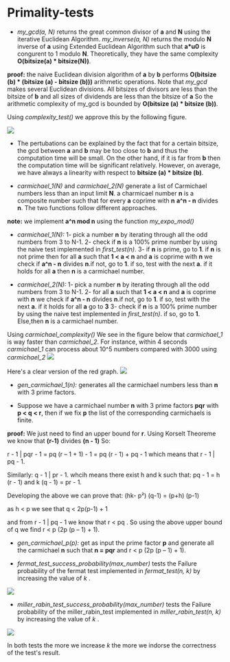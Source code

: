 # Primality-tests
- *my_gcd(a, N)* returns the great common divisor of **a** and **N** using the iterative Euclidean Algorithm. *my_inverse(a, N)* returns the modulo **N** inverse of **a** using Extended Euclidean Algorithm such that **a*u0** is congurent to 1 modulo **N**. Theoretically, they have the same complexity **O(bitsize(a) * bitsize(N))**. 

**proof:** the naive Euclidean division algorithm of **a** by **b** performs **O(bitsize (b) * (bitsize (a) - bitsize (b)))**   arithmetic operations. Note that *my_gcd* makes several Euclidean divisions. All bitsizes of divisors are less than the bitsize of **b** and all sizes of dividends are less than the bitsize of **a** 
So the arithmetic complexity of my_gcd is bounded by **O(bitsize (a) * bitsize (b))**.

Using *complexity_test()* we approve this by the following figure. 

![](https://github.com/ilyasAr/Primality-tests/blob/master/gcd_inverse.png)

- The pertubations can be explained by the fact that for a certain bitsize, the gcd between **a** and **b** may be too close to **b** and thus the computation time will be small. On the other hand, if it is far from **b** then the computation time will be significant relatively. However, on average, we have always a linearity with respect to **bitsize (a) * bitsize (b)**.

- *carmichael_1(N)* and *carmichael_2(N)* generate a list of Carmichael numbers less than an input limit **N**. a charmicael number **n** is a composite number such that for every **a** coprime with **n** **a^n - n** divides **n**. The two functions follow different approaches.

**note:** we implement **a^n mod n** using the function *my_expo_mod()*

- *carmichael_1(N):*
1- pick a number **n** by iterating through all the odd numbers from 3 to N-1.
2- check if **n** is a 100% prime number by using the naive test implemented in *first_test(n)*.
3- if **n** is prime, go to **1**. if **n** is not prime then for all **a** such that **1 < a < n** and **a** is coprime with **n** we check if **a^n - n** divides **n**.if not, go to **1**. if so, test with the next **a**. if it holds for all **a** then **n** is a carmichael number. 

- *carmichael_2(N):*
1- pick a number **n** by iterating through all the odd numbers from 3 to N-1.
2- for all **a** such that **1 < a < n** and **a** is coprime with **n** we check if **a^n - n** divides **n**.if not, go to **1**. if so, test with the next **a**. if it holds for all **a** go to **3**
3- check if **n** is a 100% prime number by using the naive test implemented in *first_test(n)*. if so, go to **1**. Else,then **n** is a carmichael number.

Using *carmichael_complexity()* We see in the figure below that *carmichael_1* is way faster than *carmichael_2*. For instance, within 4 seconds *carmichael_1* can process about 10^5 numbers compared with 3000 using *carmichael_2*
![](https://github.com/ilyasAr/Primality-tests/blob/master/pt1.png)

Here's a clear version of the red graph.
![](https://github.com/ilyasAr/Primality-tests/blob/master/pt2.png)


- *gen_carmichael_1(n):* generates all the carmichael numbers less than **n** with 3 prime factors.

- Suppose we have a carmichael number **n** with 3 prime factors **pqr** with **p < q < r**, then if we fix **p** the list of the corresponding carmichaels is finite.

**proof:** We just need to find an upper bound for **r**. Using Korselt Theoreme we know that **(r-1)** divides **(n - 1)** So:

r - 1 | pqr - 1 = pq (r – 1 + 1) - 1 = pq (r - 1) + pq - 1 which means that  r - 1 | pq - 1.

Similarly: q - 1 | pr - 1. whcih means there exist h and k such that: pq - 1 = h (r - 1) and k (q - 1) = pr - 1. 

Developing the above we can prove that: (hk- p²) (q-1) = (p+h) (p-1)

as h < p we see that q < 2p(p-1) + 1

and from r - 1 | pq - 1 we know that r < pq . So using the above upper bound of q we find r < p (2p (p – 1) + 1).

- *gen_carmichael_p(p):* get as input the prime factor **p** and generate all the carmichael **n** such that **n = pqr** and                r < p (2p (p – 1) + 1).

- *fermat_test_success_probability(max_number)* tests the Failure probability of the fermat test implemented in *fermat_test(n, k)* by increasing the value of *k* .

![](https://github.com/ilyasAr/Primality-tests/blob/master/pt3.png)

- *miller_rabin_test_success_probability(max_number)* tests the Failure probability of the miller_rabin_test implemented in *miller_rabin_test(n, k)* by increasing the value of *k* .
 
![](https://github.com/ilyasAr/Primality-tests/blob/master/pt5.png)


In both tests the more we increase *k* the more we indorse the correctness of the test's result. 
